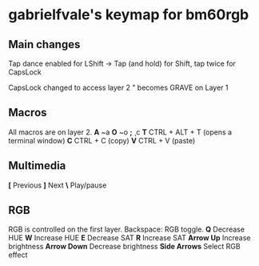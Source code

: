 # gabrielfvale's keymap for bm60rgb

## Main changes
Tap dance enabled for LShift -> Tap (and hold) for Shift, tap twice for CapsLock

CapsLock changed to access layer 2
" becomes GRAVE on Layer 1
## Macros
All macros are on layer 2.
**A** ~a
**O** ~o
**;** ¸c
**T** CTRL + ALT + T (opens a terminal window)
**C** CTRL + C (copy)
**V** CTRL + V (paste)

## Multimedia
**\[** Previous
**\]** Next
**\\** Play/pause

## RGB

RGB is controlled on the first layer.
Backspace: RGB toggle.
**Q** Decrease HUE
**W** Increase HUE
**E** Decrease SAT
**R** Increase SAT
**Arrow Up** Increase brightness
**Arrow Down** Decrease brightness
**Side Arrows** Select RGB effect
